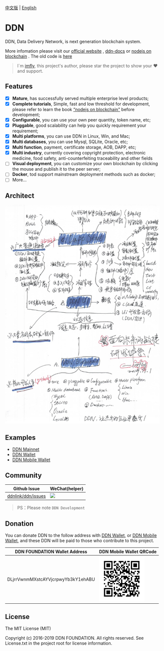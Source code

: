 [中文版](./README-zh-CN.md) | [English](./README.md)

# DDN

DDN, Data Delivery Network, is next generation blockchain system.

More infomation please visit our [official website](https://www.ddn.link) , [ddn-docs](https://github.com/ddnlink/ddn-docs) or [nodejs on blockchain](https://github.com/imfly/bitcoin-on-nodejs) . The old code is [here](https://github.com/ebookcoin/ebookcoin)

> I`m [imfly](https://github.com/imfly), this project's author, please star the project to show your ❤️ and support.

## Features

- [x] **Mature**, has successfully served multiple enterprise level products;
- [x] **Complete tutorials**, Simple, fast and low threshold for development, please refer to learn the book [“nodejs on blockchain"](https://github.com/imfly/bitcoin-on-nodejs) before development;
- [x] **Configurable**, you can use your own peer quantity, token name, etc;
- [x] **Pluggable**, good scalability can help you quickly requirement your requirement;
- [x] **Multi platforms**, you can use DDN in Linux, Win, and Mac;
- [x] **Multi databases**, you can use Mysql, SQLite, Oracle, etc;
- [x] **Multi function**, payment, certificate storage, AOB, DAPP, etc;
- [x] **Multi industry**, currently covering copyright protection, electronic medicine, food safety, anti-counterfeiting traceability and other fields
- [ ] **Visual deployment**, you can customize your own blockchain by clicking the mouse and publish it to the peer server;
- [ ] **Docker**, tod support mainstream deployment methods such as docker;
- [ ] More...

## Architect

![](./doc/architect.jpg)

## Examples

- [DDN Mainnet](http://mainnet.ddn.link)
- [DDN Wallet](http://wallet.ddn.link)
- [DDN Mobile Wallet](https://www.ddn.link/product/wallet)

## Community

| Github Issue | WeChat(helper) |
| ------------------------------------------------------- | ------------------------------------------------------------------------------------------- |
| [ddnlink/ddn/issues](https://github.com/ddnlink/ddn/issues) | ![](./doc/hashbase.jpg) | 

> PS：Please note `DDN Development`

## Donation

You can donate DDN to the follow address with [DDN Wallet](http://wallet.ddn.link), or [DDN Mobile Wallet](https://www.ddn.link/product/wallet), and these DDN will be paid to those who contribute to this project.

| DDN FOUNDATION Wallet Address | DDN Mobile Wallet QRCode |
| ------------------------------------------------------- | ------------------------------------------------------------------------------------------- |
| DLjrrVwnmMXstcAYVjcrpwyYb3kY1ehABU | ![](./doc/images/foundation.png) | 

## License

The MIT License (MIT)

Copyright (c) 2016-2019 DDN FOUNDATION. All rights reserved. See License.txt in the project root for license information.
